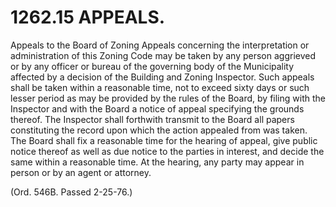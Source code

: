 1262.15 APPEALS.
================

Appeals to the Board of Zoning Appeals concerning the interpretation or
administration of this Zoning Code may be taken by any person aggrieved
or by any officer or bureau of the governing body of the Municipality
affected by a decision of the Building and Zoning Inspector. Such
appeals shall be taken within a reasonable time, not to exceed sixty
days or such lesser period as may be provided by the rules of the Board,
by filing with the Inspector and with the Board a notice of appeal
specifying the grounds thereof. The Inspector shall forthwith transmit
to the Board all papers constituting the record upon which the action
appealed from was taken. The Board shall fix a reasonable time for the
hearing of appeal, give public notice thereof as well as due notice to
the parties in interest, and decide the same within a reasonable time.
At the hearing, any party may appear in person or by an agent or
attorney.

(Ord. 546B. Passed 2-25-76.)
